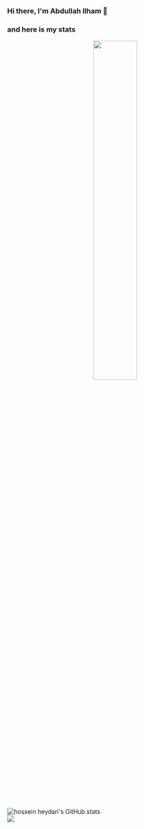 ### Hi there, I'm Abdullah Ilham 👋

### and here is my stats
<p align="center">
<img width="45%" src="https://www.wingstechsolutions.com/wp-content/uploads/2022/03/full-stack-development.gif" />
</p>
  <br />
  <img src="https://github-readme-stats.vercel.app/api?username=Kenzoham&show_icons=true&include_all_commits=true&theme=monokai" alt="hossein heydari's GitHub stats" /><br />
  <img src="https://github-readme-streak-stats.herokuapp.com/?user=SatriaAPN&theme=monokai"/>
  
</p>

<!--
**Kenzoham/Kenzoham** is a ✨ _special_ ✨ repository because its `README.md` (this file) appears on your GitHub profile.

Here are some ideas to get you started:

- 🔭 I’m currently working on ...
- 🌱 I’m currently learning ...
- 👯 I’m looking to collaborate on ...
- 🤔 I’m looking for help with ...
- 💬 Ask me about ...
- 📫 How to reach me: ...
- 😄 Pronouns: ...
- ⚡ Fun fact: ...
-->
